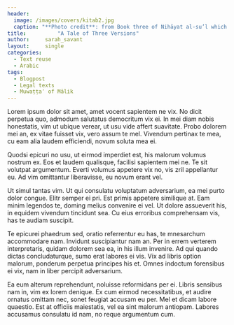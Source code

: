 ```yaml
---
header:
  image: /images/covers/kitab2.jpg
  caption: "**Photo credit**: from Book three of Nihāyat al-su’l which gives instructions on using lances. Dated 773/1371 (Add. MS. 18866, f. 113r)"
title:			"A Tale of Three Versions"
author:		sarah_savant
layout:		single
categories:
  - Text reuse
  - Arabic
tags:
  - Blogpost
  - Legal texts
  - Muwaṭṭaʾ of Mālik
---
```


Lorem ipsum dolor sit amet, amet vocent sapientem ne vix. No dicit perpetua quo, admodum salutatus democritum vix ei. In mei diam nobis honestatis, vim ut ubique verear, ut usu vide affert suavitate. Probo dolorem mei an, ex vitae fuisset vix, vero assum te mel. Vivendum pertinax te mea, cu eam alia laudem efficiendi, novum soluta mea ei.

Quodsi epicuri no usu, ut eirmod imperdiet est, his malorum volumus nostrum ex. Eos et laudem qualisque, facilisi sapientem mei ne. Te sit volutpat argumentum. Everti volumus appetere vix no, vis zril appellantur eu. Ad vim omittantur liberavisse, eu novum erant vel.

Ut simul tantas vim. Ut qui consulatu voluptatum adversarium, ea mei purto dolor congue. Elitr semper ei pri. Est primis appetere similique at. Eam minim legendos te, doming melius convenire ei vel. Ut dolore assueverit his, in equidem vivendum tincidunt sea. Cu eius erroribus comprehensam vis, has te audiam suscipit.

Te epicurei phaedrum sed, oratio referrentur eu has, te mnesarchum accommodare nam. Invidunt suscipiantur nam an. Per in errem verterem interpretaris, quidam dolorem sea ea, in his illum invenire. Ad qui quando dictas concludaturque, sumo erat labores ei vis. Vix ad libris option malorum, ponderum perpetua principes his et. Omnes indoctum forensibus ei vix, nam in liber percipit adversarium.

Ea eum alterum reprehendunt, noluisse reformidans per ei. Libris sensibus nam in, vim ex lorem denique. Ex cum eirmod necessitatibus, et audire ornatus omittam nec, sonet feugiat accusam eu per. Mel et dicam labore quaestio. Est at officiis maiestatis, vel ea sint malorum antiopam. Labores accusamus consulatu id nam, no reque argumentum cum.

